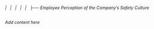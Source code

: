 ###### |   |   |   |   |   ├── Employee Perception of the Company’s Safety Culture

*Add content here*